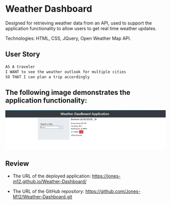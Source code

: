 # Weather Dashboard

Designed for retrieving weather data from an API, used to support the application functionality to allow users to get real time weather updates. 

Technologies:  HTML, CSS, JQuery, Open Weather Map API.

## User Story

```
AS A traveler
I WANT to see the weather outlook for multiple cities
SO THAT I can plan a trip accordingly
```


## The following image demonstrates the application functionality:

![weather dashboard](./Assets/weatherdasboard.PNG)

## Review


* The URL of the deployed application: https://jones-m12.github.io/Weather-Dashboard/

* The URL of the GitHub repository: https://github.com/Jones-M12/Weather-Dashboard.git



